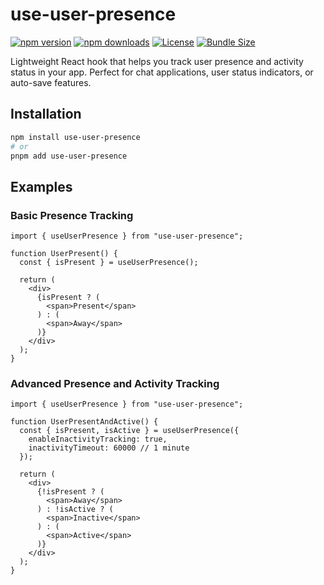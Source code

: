 # use-user-presence

[![npm version](https://badge.fury.io/js/use-user-presence.svg)](https://www.npmjs.com/package/use-user-presence)
[![npm downloads](https://img.shields.io/npm/dm/use-user-presence.svg)](https://www.npmjs.com/package/use-user-presence)
[![License](https://img.shields.io/github/license/VarNotUsed/use-user-presence)](https://github.com/VarNotUsed/use-user-presence/blob/main/LICENSE)
[![Bundle Size](https://img.shields.io/bundlephobia/minzip/use-user-presence)](https://bundlephobia.com/package/use-user-presence)

Lightweight React hook that helps you track user presence and activity status in your app. Perfect for chat applications, user status indicators, or auto-save features.

## Installation

```bash
npm install use-user-presence
# or
pnpm add use-user-presence
```

## Examples

### Basic Presence Tracking
```tsx
import { useUserPresence } from "use-user-presence";

function UserPresent() {
  const { isPresent } = useUserPresence();

  return (
    <div>
      {isPresent ? (
        <span>Present</span>
      ) : (
        <span>Away</span>
      )}
    </div>
  );
}
```

### Advanced Presence and Activity Tracking
```tsx
import { useUserPresence } from "use-user-presence";

function UserPresentAndActive() {
  const { isPresent, isActive } = useUserPresence({
    enableInactivityTracking: true,
    inactivityTimeout: 60000 // 1 minute
  });

  return (
    <div>
      {!isPresent ? (
        <span>Away</span>
      ) : !isActive ? (
        <span>Inactive</span>
      ) : (
        <span>Active</span>
      )}
    </div>
  );
}
```
